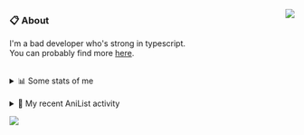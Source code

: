 <a href="https://discord.com/users/338718840873811979"><img align="right" src="https://lanyard-profile-readme.vercel.app/api/338718840873811979?bg=00000000" /></a>

### 📋 About

I'm a bad developer who's strong in typescript. \
You can probably find more [here](https://pxseu.com/about).
<!--
### 🦊Fox

![](https://pxseu.loves.moe/2ELJv3at3.gif)

### 📱 Contact

[🌐 website](https://www.pxseu.com) \
[📧 email](mailto:contact.pxseu@gmail.com)
-->

<br />

<details>
  <summary>📊 Some stats of me</summary>
  
![My github stats!](https://github-readme-stats.vercel.app/api?username=pxseu&show_icons=true&custom_title=My%20Github%20Stats:&line_height=33&include_all_commits=true&bg_color=00000000&title_color=00CCAA&text_color=dddddd&hide_border=true&hide_title=true) \
![My top langauges](https://github-readme-stats.vercel.app/api/top-langs?username=pxseu&show_icons=true&layout=compact&card_width=645&bg_color=00000000&title_color=00CCAA&text_color=dddddd&hide_border=true&hide_title=true) 
</details>

<br />

<details>
  <summary>🌸 My recent AniList activity</summary>
  
<!-- ANILIST_ACTIVITY:start -->

-   📺 Watched episode 16 of [Tokyo Revengers](https://anilist.co/anime/120120) (08:22, 25 July 2021)
-   📺 Watched episode 4 of [Remake Our Life!](https://anilist.co/anime/114065) (18:15, 24 July 2021)
-   📺 Watched episode 3 of [The aquatope on white sand](https://anilist.co/anime/128545) (17:54, 24 July 2021)
-   📺 Watched episode 4 of [Girlfriend, Girlfriend](https://anilist.co/anime/126192) (17:27, 24 July 2021)
-   📖 Plans to read [Menhera Shoujo Kurumi-chan.](https://anilist.co/manga/118584) (06:55, 24 July 2021)

<!-- ANILIST_ACTIVITY:end -->
</details>



![](https://komarev.com/ghpvc/?username=pxseu&color=ff69b4)


